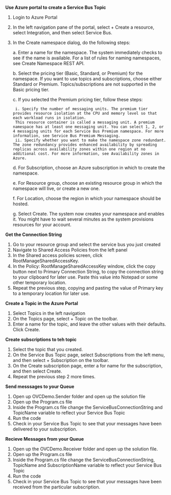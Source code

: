 <b>Use Azure portal to create a Service Bus Topic</b>
1. Login to Azure Portal 

2. In the left navigation pane of the portal, select + Create a resource, select Integration, and then select Service Bus.

3. In the Create namespace dialog, do the following steps:

	a. Enter a name for the namespace. The system immediately checks to see if the name is available. For a list of rules for naming namespaces, see Create Namespace REST API.

	b. Select the pricing tier (Basic, Standard, or Premium) for the namespace. If you want to use topics and subscriptions, choose either Standard or Premium. Topics/subscriptions are not supported in the Basic pricing tier.

	c. If you selected the Premium pricing tier, follow these steps:
	
		i. Specify the number of messaging units. The premium tier provides resource isolation at the CPU and memory level so that each workload runs in isolation. 
		This resource container is called a messaging unit. A premium namespace has at least one messaging unit. You can select 1, 2, or 4 messaging units for each Service Bus Premium namespace. For more information, see Service Bus Premium Messaging.
		ii. Specify whether you want to make the namespace zone redundant. The zone redundancy provides enhanced availability by spreading replicas across availability zones within one region at no additional cost. For more information, see Availability zones in Azure.

	d. For Subscription, choose an Azure subscription in which to create the namespace.

	e. For Resource group, choose an existing resource group in which the namespace will live, or create a new one.

	f. For Location, choose the region in which your namespace should be hosted.

	g. Select Create. The system now creates your namespace and enables it. You might have to wait several minutes as the system provisions resources for your account.
	
<b>Get the Connection String</b>
1. Go to your resource group and select the service bus you just created 
2. Navigate to Shared Access Policies from the left panel 
3. In the Shared access policies screen, click RootManageSharedAccessKey.
4. In the Policy: RootManageSharedAccessKey window, click the copy button next to Primary Connection String, to copy the connection string to your clipboard for later use. Paste this value into Notepad or some other temporary location.
5. Repeat the previous step, copying and pasting the value of Primary key to a temporary location for later use.

<b>Create a Topic in the Azure Portal</b>
1. Select Topics in the left navigation 
2. On the Topics page, select + Topic on the toolbar.
3. Enter a name for the topic, and leave the other values with their defaults. Click Create. 

<b>Create subscriptions to teh topic</b>
1. Select the topic that you created. 
2. On the Service Bus Topic page, select Subscriptions from the left menu, and then select + Subscription on the toolbar.
3. On the Create subscription page, enter a for name for the subscription, and then select Create.
4. Repeat the previous step 2 more times. 

<b>Send messsages to your Queue</b>
1. Open up OVCDemo.Sender folder and open up the solution file 
2. Open up the Program.cs file
3. Inside the Program.cs file change the ServiceBusConnectionString and TopicName variable to reflect your Service Bus Topic
4. Run the code 
5. Check in your Service Bus Topic to see that your messages have been delivered to your subscription. 

<b> Recieve Messages from your Queue</b>
1. Open up the OVCDemo.Receiver folder and open up the solution file. 
2. Open up the Program.cs file
3. Inside the Program.cs file change the ServiceBusConnectionString, TopicName and SubscriptionName variable to reflect your Service Bus Topic
4. Run the code 
5. Check in your Service Bus Topic to see that your messages have been received from the particular subscription.
